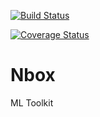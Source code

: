 [![Build Status](https://travis-ci.com/icodeai/nbox.svg?branch=databases_postgres)](https://travis-ci.com/icodeai/nbox)

[![Coverage Status](https://coveralls.io/repos/github/icodeai/nbox/badge.svg?branch=master)](https://coveralls.io/github/icodeai/nbox?branch=master)

# Nbox
ML Toolkit
